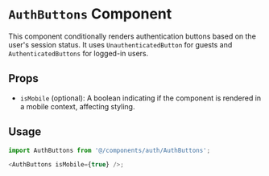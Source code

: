 # `AuthButtons` Component

This component conditionally renders authentication buttons based on the user's session status. It uses `UnauthenticatedButton` for guests and `AuthenticatedButtons` for logged-in users.

## Props

*   `isMobile` (optional): A boolean indicating if the component is rendered in a mobile context, affecting styling.

## Usage

```typescript
import AuthButtons from '@/components/auth/AuthButtons';

<AuthButtons isMobile={true} />;
